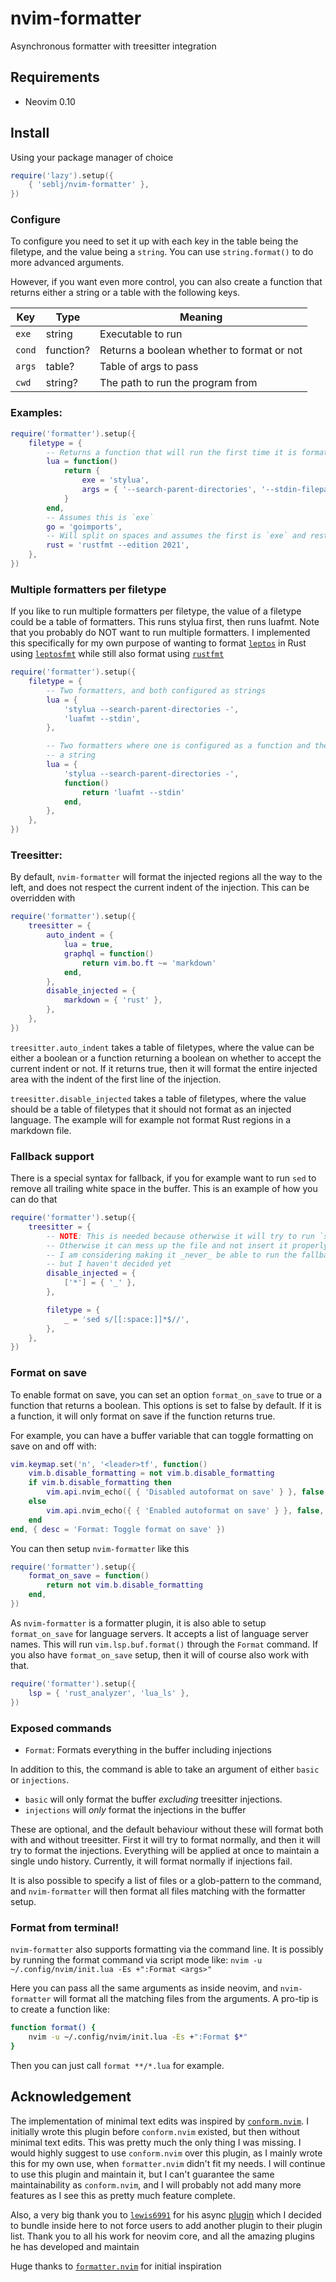 # nvim-formatter

Asynchronous formatter with treesitter integration

## Requirements

- Neovim 0.10

## Install

Using your package manager of choice

```lua
require('lazy').setup({
    { 'seblj/nvim-formatter' },
})
```

### Configure

To configure you need to set it up with each key in the table being the
filetype, and the value being a `string`. You can use `string.format()` to do
more advanced arguments.

However, if you want even more control, you can also create a function that
returns either a string or a table with the following keys.

| Key    | Type      | Meaning                                    |
| ------ | --------- | ------------------------------------------ |
| `exe`  | string    | Executable to run                          |
| `cond` | function? | Returns a boolean whether to format or not |
| `args` | table?    | Table of args to pass                      |
| `cwd`  | string?   | The path to run the program from           |

### Examples:

```lua
require('formatter').setup({
    filetype = {
        -- Returns a function that will run the first time it is formatting
        lua = function()
            return {
                exe = 'stylua',
                args = { '--search-parent-directories', '--stdin-filepath', vim.api.nvim_buf_get_name(0), '-' },
            }
        end,
        -- Assumes this is `exe`
        go = 'goimports',
        -- Will split on spaces and assumes the first is `exe` and rest is `args`
        rust = 'rustfmt --edition 2021',
    },
})
```

### Multiple formatters per filetype

If you like to run multiple formatters per filetype, the value of a filetype
could be a table of formatters. This runs stylua first, then runs luafmt. Note
that you probably do NOT want to run multiple formatters. I implemented this
specifically for my own purpose of wanting to format
[`leptos`](https://github.com/leptos-rs/leptos) in Rust using
[`leptosfmt`](https://github.com/bram209/leptosfmt) while still also format
using [`rustfmt`](https://github.com/rust-lang/rustfmt)

```lua
require('formatter').setup({
    filetype = {
        -- Two formatters, and both configured as strings
        lua = {
            'stylua --search-parent-directories -',
            'luafmt --stdin',
        },

        -- Two formatters where one is configured as a function and the other as
        -- a string
        lua = {
            'stylua --search-parent-directories -',
            function()
                return 'luafmt --stdin'
            end,
        },
    },
})
```

### Treesitter:

By default, `nvim-formatter` will format the injected regions all the way to the
left, and does not respect the current indent of the injection. This can be
overridden with

```lua
require('formatter').setup({
    treesitter = {
        auto_indent = {
            lua = true,
            graphql = function()
                return vim.bo.ft ~= 'markdown'
            end,
        },
        disable_injected = {
            markdown = { 'rust' },
        },
    },
})
```

`treesitter.auto_indent` takes a table of filetypes, where the value can be
either a boolean or a function returning a boolean on whether to accept the
current indent or not. If it returns true, then it will format the entire
injected area with the indent of the first line of the injection.

`treesitter.disable_injected` takes a table of filetypes, where the value should
be a table of filetypes that it should not format as an injected language. The
example will for example not format Rust regions in a markdown file.

### Fallback support

There is a special syntax for fallback, if you for example want to run `sed` to remove all trailing white space
in the buffer. This is an example of how you can do that

```lua
require('formatter').setup({
    treesitter = {
        -- NOTE: This is needed because otherwise it will try to run `sed` for all injected regions in the buffer
        -- Otherwise it can mess up the file and not insert it properly.
        -- I am considering making it _never_ be able to run the fallback configuration on injected regions
        -- but I haven't decided yet
        disable_injected = {
            ['*'] = { '_' },
        },

        filetype = {
            _ = 'sed s/[[:space:]]*$//',
        },
    },
})
```

### Format on save

To enable format on save, you can set an option `format_on_save` to true or a
function that returns a boolean. This options is set to false by default. If it
is a function, it will only format on save if the function returns true.

For example, you can have a buffer variable that can toggle formatting on save
on and off with:

```lua
vim.keymap.set('n', '<leader>tf', function()
    vim.b.disable_formatting = not vim.b.disable_formatting
    if vim.b.disable_formatting then
        vim.api.nvim_echo({ { 'Disabled autoformat on save' } }, false, {})
    else
        vim.api.nvim_echo({ { 'Enabled autoformat on save' } }, false, {})
    end
end, { desc = 'Format: Toggle format on save' })
```

You can then setup `nvim-formatter` like this

```lua
require('formatter').setup({
    format_on_save = function()
        return not vim.b.disable_formatting
    end,
})
```

As `nvim-formatter` is a formatter plugin, it is also able to setup
`format_on_save` for language servers. It accepts a list of language server
names. This will run `vim.lsp.buf.format()` through the `Format` command.
If you also have `format_on_save` setup, then it will of course also work with that.

```lua
require('formatter').setup({
    lsp = { 'rust_analyzer', 'lua_ls' },
})
```

### Exposed commands

- `Format`: Formats everything in the buffer including injections

In addition to this, the command is able to take an argument of either `basic`
or `injections`.

- `basic` will only format the buffer _excluding_ treesitter injections.
- `injections` will _only_ format the injections in the buffer

These are optional, and the default behaviour without these
will format both with and without treesitter. First it will try to format
normally, and then it will try to format the injections. Everything will be
applied at once to maintain a single undo history. Currently, it will format
normally if injections fail.

It is also possible to specify a list of files or a glob-pattern to the command,
and `nvim-formatter` will then format all files matching with the formatter
setup.

### Format from terminal!

`nvim-formatter` also supports formatting via the command line. It is possibly
by running the format command via script mode like:
`nvim -u ~/.config/nvim/init.lua -Es +":Format <args>"`

Here you can pass all the same arguments as inside neovim, and `nvim-formatter`
will format all the matching files from the arguments. A pro-tip is to create a
function like:

```bash
function format() {
    nvim -u ~/.config/nvim/init.lua -Es +":Format $*"
}
```

Then you can just call `format **/*.lua` for example.

## Acknowledgement

The implementation of minimal text edits was inspired by
[`conform.nvim`](https://github.com/stevearc/conform.nvim/tree/master). I
initially wrote this plugin before `conform.nvim` existed, but then without
minimal text edits. This was pretty much the only thing I was missing. I would
highly suggest to use `conform.nvim` over this plugin, as I mainly wrote this
for my own use, when `formatter.nvim` didn't fit my needs. I will continue to
use this plugin and maintain it, but I can't guarantee the same maintainability
as `conform.nvim`, and I will probably not add many more features as I see this
as pretty much feature complete.

Also, a very big thank you to [`lewis6991`](https://github.com/lewis6991) for
his async [plugin](https://github.com/lewis6991/async.nvim) which I decided to
bundle inside here to not force users to add another plugin to their plugin list.
Thank you to all his work for neovim core, and all the amazing plugins he has developed
and maintain

Huge thanks to [`formatter.nvim`](https://github.com/mhartington/formatter.nvim)
for initial inspiration
